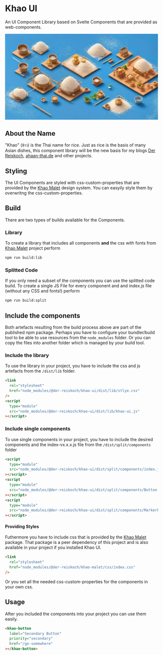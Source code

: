 # Khao UI

An UI Component Library based on Svelte Components that are provided as web-components.

![Khao UI](logo.jpg "Khao UI")

## About the Name

"Khao" (ข้าว) is the Thai name for rice. Just as rice is the basis of many Asian dishes, this component library will be the new basis for my blogs [Der Reiskoch](https://www.der-reiskoch.de/), [ahaan-thai.de](https://www.ahaan-thai.de/) and other projects.

## Styling

The UI Components are styled with css-custom-properties that are provided by the [Khao Malet](https://www.npmjs.com/package/@der-reiskoch/khao-malet) design system.
You can easyily style them by overwritng the css-custom-properties.

## Build

There are two types of builds available for the Components.

### Library

To create a library that includes all components **and** the css with fonts from [Khao Malet](https://www.npmjs.com/package/@der-reiskoch/khao-malet) project perform

```bash
npm run build:lib
```

### Splitted Code

If you only need a subset of the components you can use the splitted code build.
To create a single JS File for every component and and index.js file (without any CSS and fonts!) perform

```bash
npm run build:split
```

## Include the components

Both artefacts resulting from the build process above are part of the published npm package.
Perhaps you have to configure your bundler/build tool to be able to use resources from the `node_modules` folder.
Or you can copy the files into another folder which is managed by your build tool.

### Include the library

To use the library in your project, you have to include the css and js artefacts from the `/dist/lib` folder.

```html
<link
  rel="stylesheet"
  href="node_modules/@der-reiskoch/khao-ui/dist/lib/stlye.css"
/>
<script
  type="module"
  src="node_modules/@der-reiskoch/khao-ui/dist/lib/khao-ui.js"
></script>
```

### Include single components

To use single components in your project, you have to include the desired components and the index-vx.x.x.js file from the `/dist/split/components` folder

```html
<script
  type="module"
  src="node_modules/@der-reiskoch/khao-ui/dist/split/components/index.js"
></script>
<script
  type="module"
  src="node_modules/@der-reiskoch/khao-ui/dist/split/components/Button.js"
></script>
<script
  type="module"
  src="node_modules/@der-reiskoch/khao-ui/dist/split/components/MarkerPin.js"
></script>
```

#### Providing Styles

Futhermore you have to include css that is provided by the [Khao Malet](https://www.npmjs.com/package/@der-reiskoch/khao-malet) package.
That package is a peer dependency of this project and is also available in your project if you installed Khao UI.

```html
<link
  rel="stylesheet"
  href="node_modules/@der-reiskoch/khao-malet/css/index.css"
/>
```

Or you set all the needed css-custom-properties for the components in your own css.

## Usage

After you included the components into your project you can use them easily.

```html
<khao-button
  label="Secondary Button"
  priority="secondary"
  href="/go-somewhere"
></khao-button>
```
